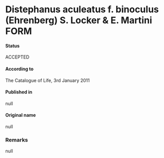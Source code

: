 Distephanus aculeatus f. binoculus (Ehrenberg) S. Locker & E. Martini FORM
=======

#### Status
ACCEPTED

#### According to
The Catalogue of Life, 3rd January 2011

#### Published in
null

#### Original name
null

### Remarks
null
